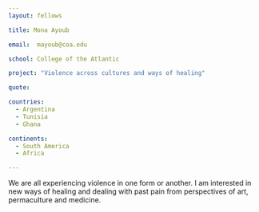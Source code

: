 ```yaml
---
layout: fellows

title: Mona Ayoub

email:  mayoub@coa.edu

school: College of the Atlantic

project: "Violence across cultures and ways of healing"

quote: 

countries:
  - Argentina
  - Tunisia
  - Ghana

continents:
  - South America
  - Africa

---
```


We are all experiencing violence in one form or another. I am interested in new ways of healing and dealing with past pain from perspectives of art, permaculture and medicine.